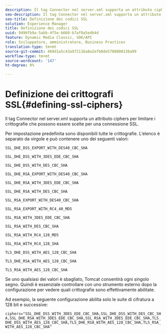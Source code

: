 ```yaml
---
description: Il tag Connector nel server.xml supporta un attributo ciphers per limitare i crittografie che possono essere scelte per una connessione SSL.
seo-description: Il tag Connector nel server.xml supporta un attributo ciphers per limitare i crittografie che possono essere scelte per una connessione SSL.
seo-title: Definizione dei codici SSL
solution: Experience Manager
title: Definizione dei codici SSL
uuid: 9490fb9a-5abb-4f5e-b660-b7af0a5e4b4d
feature: Dynamic Media Classic, SDK/API
role: Sviluppatore, amministratore, Business Practices
translation-type: tm+mt
source-git-commit: 469d1a5c43a972116a8a2efb0de5708800130a99
workflow-type: tm+mt
source-wordcount: '147'
ht-degree: 0%

---
```



# Definizione dei crittografi SSL{#defining-ssl-ciphers}

Il tag Connector nel server.xml supporta un attributo ciphers per limitare i crittografie che possono essere scelte per una connessione SSL.

Per impostazione predefinita sono disponibili tutte le crittografie. L’elenco è separato da virgole e può contenere uno dei seguenti valori:

`SSL_DHE_DSS_EXPORT_WITH_DES40_CBC_SHA`

`SSL_DHE_DSS_WITH_3DES_EDE_CBC_SHA`

`SSL_DHE_DSS_WITH_DES_CBC_SHA`

`SSL_DHE_RSA_EXPORT_WITH_DES40_CBC_SHA`

`SSL_DHE_RSA_WITH_3DES_EDE_CBC_SHA`

`SSL_DHE_RSA_WITH_DES_CBC_SHA`

`SSL_RSA_EXPORT_WITH_DES40_CBC_SHA`

`SSL_RSA_EXPORT_WITH_RC4_40_MD5`

`SSL_RSA_WITH_3DES_EDE_CBC_SHA`

`SSL_RSA_WITH_DES_CBC_SHA`

`SSL_RSA_WITH_RC4_128_MD5`

`SSL_RSA_WITH_RC4_128_SHA`

`TLS_DHE_DSS_WITH_AES_128_CBC_SHA`

`TLS_DHE_RSA_WITH_AES_128_CBC_SHA`

`TLS_RSA_WITH_AES_128_CBC_SHA`

Se uno qualsiasi dei valori è sbagliato, Tomcat consentirà ogni singolo segno. Quindi è essenziale controllare con uno strumento esterno dopo la configurazione per vedere quali crittografie sono effettivamente abilitate.

Ad esempio, la seguente configurazione abilita solo le suite di cifratura a 128 bit e successive:

`ciphers="SSL_DHE_DSS_WITH_3DES_EDE_CBC_SHA,SSL_DHE_DSS_WITH_DES_CBC_SHA,SSL_DHE_RSA_WITH_3DES_EDE_CBC_SHA,SSL_RSA_WITH_3DES_EDE_CBC_SHA,TLS_DHE_DSS_WITH_AES_128_CBC_SHA,TLS_DHE_RSA_WITH_AES_128_CBC_SHA,TLS_RSA_WITH_AES_128_CBC_SHA"`
